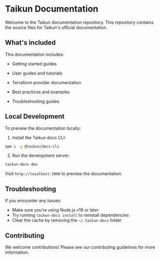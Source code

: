 # Taikun Documentation

Welcome to the Taikun documentation repository. This repository contains the source files for Taikun's official documentation.

## What's included

This documentation includes:

- Getting started guides

- User guides and tutorials

- Terraform provider documentation

- Best practices and examples

- Troubleshooting guides

## Local Development

To preview the documentation locally:

1. Install the Taikun docs CLI:
```bash
npm i -g @taikun/docs-cli
```

2. Run the development server:
```bash
taikun-docs dev
```

Visit `http://localhost:3000` to preview the documentation.

## Troubleshooting

If you encounter any issues:
* Make sure you're using Node.js v18 or later
* Try running `taikun-docs install` to reinstall dependencies
* Clear the cache by removing the `~/.taikun-docs` folder

## Contributing

We welcome contributions! Please see our contributing guidelines for more information.